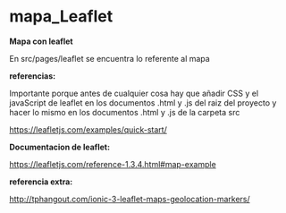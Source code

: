# mapa_Leaflet

<b>Mapa con leaflet</b> 

En src/pages/leaflet se encuentra lo referente al mapa 

<b>referencias:</b>

Importante porque antes de cualquier cosa hay que añadir CSS y el javaScript de leaflet en los documentos .html y .js del raiz del proyecto y hacer lo mismo en los documentos .html y .js de la carpeta src

https://leafletjs.com/examples/quick-start/

<b>Documentacion de leaflet:</b>

https://leafletjs.com/reference-1.3.4.html#map-example

<b>referencia extra:</b>

http://tphangout.com/ionic-3-leaflet-maps-geolocation-markers/

